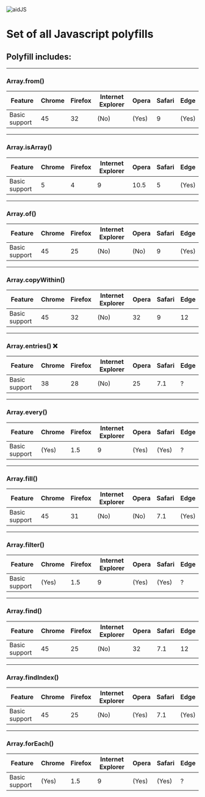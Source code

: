 ![aidJS](http://itten.ir/file/polyfill-logo.png)

# Set of all Javascript polyfills

## Polyfill includes:

---

### Array.from()

| Feature       | Chrome | Firefox | Internet Explorer | Opera | Safari | Edge  |
| ------------- | ------ | ------- | ----------------- | ----- | ------ | ----- |
| Basic support | 45     | 32      | (No)              | (Yes) | 9      | (Yes) |

---

### Array.isArray()

| Feature       | Chrome | Firefox | Internet Explorer | Opera | Safari | Edge  |
| ------------- | ------ | ------- | ----------------- | ----- | ------ | ----- |
| Basic support | 5      | 4       | 9                 | 10.5  | 5      | (Yes) |

---

### Array.of()

| Feature       | Chrome | Firefox | Internet Explorer | Opera | Safari | Edge  |
| ------------- | ------ | ------- | ----------------- | ----- | ------ | ----- |
| Basic support | 45     | 25      | (No)              | (No)  | 9      | (Yes) |

---

### Array.copyWithin()

| Feature       | Chrome | Firefox | Internet Explorer | Opera | Safari | Edge |
| ------------- | ------ | ------- | ----------------- | ----- | ------ | ---- |
| Basic support | 45     | 32      | (No)              | 32    | 9      | 12   |

---

### Array.entries() ❌

| Feature       | Chrome | Firefox | Internet Explorer | Opera | Safari | Edge |
| ------------- | ------ | ------- | ----------------- | ----- | ------ | ---- |
| Basic support | 38     | 28      | (No)              | 25    | 7.1    | ?    |

---

### Array.every()

| Feature       | Chrome | Firefox | Internet Explorer | Opera | Safari | Edge |
| ------------- | ------ | ------- | ----------------- | ----- | ------ | ---- |
| Basic support | (Yes)  | 1.5     | 9                 | (Yes) | (Yes)  | ?    |

---

### Array.fill()

| Feature       | Chrome | Firefox | Internet Explorer | Opera | Safari | Edge  |
| ------------- | ------ | ------- | ----------------- | ----- | ------ | ----- |
| Basic support | 45     | 31      | (No)              | (No)  | 7.1    | (Yes) |

---

### Array.filter()

| Feature       | Chrome | Firefox | Internet Explorer | Opera | Safari | Edge |
| ------------- | ------ | ------- | ----------------- | ----- | ------ | ---- |
| Basic support | (Yes)  | 1.5     | 9                 | (Yes) | (Yes)  | ?    |

---

### Array.find()

| Feature       | Chrome | Firefox | Internet Explorer | Opera | Safari | Edge |
| ------------- | ------ | ------- | ----------------- | ----- | ------ | ---- |
| Basic support | 45     | 25      | (No)              | 32    | 7.1    | 12   |

---

### Array.findIndex()

| Feature       | Chrome | Firefox | Internet Explorer | Opera | Safari | Edge  |
| ------------- | ------ | ------- | ----------------- | ----- | ------ | ----- |
| Basic support | 45     | 25      | (No)              | (Yes) | 7.1    | (Yes) |

---

### Array.forEach()

| Feature       | Chrome | Firefox | Internet Explorer | Opera | Safari | Edge |
| ------------- | ------ | ------- | ----------------- | ----- | ------ | ---- |
| Basic support | (Yes)  | 1.5     | 9                 | (Yes) | (Yes)  | ?    |
